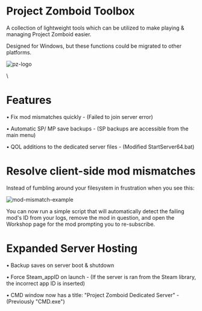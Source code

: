 # Project Zomboid Toolbox
A collection of lightweight tools which can be utilized to make playing & managing Project Zomboid easier.

Designed for Windows, but these functions could be migrated to other platforms.

![pz-logo](https://i.ibb.co/nzzbB4f/pztoolbox.png)

\

# Features
• Fix mod mismatches quickly - (Failed to join server error)

• Automatic SP/ MP save backups - (SP backups are accessible from the main menu)

• QOL additions to the dedicated server files - (Modified StartServer64.bat)

# Resolve client-side mod mismatches
Instead of fumbling around your filesystem in frustration when you see this: 

![mod-mismatch-example](https://i.ibb.co/4MrjnP1/mismatchexample-S.png)

You can now run a simple script that will automatically detect the failing mod's ID from your logs, remove the mod in question, and open the Workshop page for the mod prompting you to re-subscribe.


# Expanded Server Hosting
• Backup saves on server boot & shutdown

• Force Steam_appID on launch - (If the server is ran from the Steam library, the incorrect app ID is inserted)

• CMD window now has a title: "Project Zomboid Dedicated Server" - (Previously "CMD.exe")
